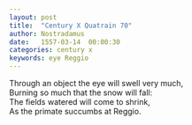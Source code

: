 ```yaml
---
layout: post
title:  "Century X Quatrain 70"
author: Nostradamus
date:   1557-03-14  00:00:30
categories: century x
keywords: eye Reggio
---
```

Through an object the eye will swell very much,  
Burning so much that the snow will fall:  
The fields watered will come to shrink,  
As the primate succumbs at Reggio.